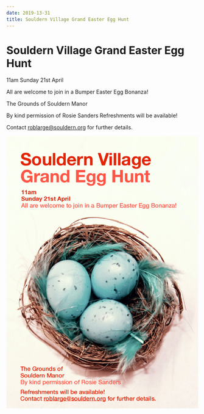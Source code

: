 ```yaml
---
date: 2019-13-31
title: Souldern Village Grand Easter Egg Hunt
---
```


# Souldern Village Grand Easter Egg Hunt

11am Sunday 21st April

All are welcome to join in a Bumper Easter Egg Bonanza!  

The Grounds of  Souldern Manor

By kind permission of Rosie Sanders Refreshments will be available!

Contact [roblarge@souldern.org](mailto:roblarge@souldern.org) for further details.

![poster](easter2019.png)




